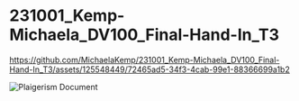 # 231001_Kemp-Michaela_DV100_Final-Hand-In_T3


https://github.com/MichaelaKemp/231001_Kemp-Michaela_DV100_Final-Hand-In_T3/assets/125548449/72465ad5-34f3-4cab-99e1-88366699a1b2

![Plaigerism Document](https://github.com/MichaelaKemp/231001_Kemp-Michaela_DV100_Final-Hand-In_T3/assets/125548449/b2a18347-3fed-43ba-a09b-94167b4b098d)
